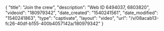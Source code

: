 {
    "title": "Join the crew",
    "description": "Web ID 6494037, 6803820",
    "videoid": "180979342",
    "date_created": "1540241561",
    "date_modified": "1540241863",
    "type": "captivate",
    "layout": "video",
    "url": "\/v\/08acab13-fc26-40df-b155-400b4057142a\/180979342"
}